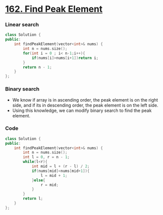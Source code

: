 # [162. Find Peak Element](https://leetcode.com/problems/find-peak-element/)

### Linear search

```cpp
class Solution {
public:
    int findPeakElement(vector<int>& nums) {
        int n = nums.size();
        for(int i = 0 ; i< n-1;i++){
            if(nums[i]>nums[i+1])return i;
        }
        return n - 1;
    }
};
```

### Binary search

-   We know if array is in ascending order, the peak element is on the right side, and if its in descending order, the peak element is on the left side.
-   Using this knowledge, we can modify binary search to find the peak element.

### Code

```cpp
class Solution {
public:
    int findPeakElement(vector<int>& nums) {
        int n = nums.size();
        int l = 0, r = n - 1;
        while(l<r){
            int mid = l + (r - l) / 2;
            if(nums[mid]<nums[mid+1]){
                l = mid + 1;
            }else{
                r = mid;
            }
        }
        return l;
    }
};
```
